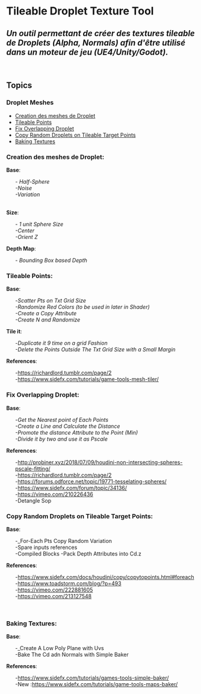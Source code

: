 # Tileable Droplet Texture Tool 
## _Un outil permettant de créer des textures tileable de Droplets (Alpha, Normals) afin d'être utilisé dans un moteur de jeu (UE4/Unity/Godot)._


<br>

## Topics

### Droplet Meshes
* [Creation des meshes de Droplet](#Creation-des-meshes-de-Droplet)
* [Tileable Points](#tileable-points)
* [Fix Overlapping Droplet](#fix-overlapping-droplet)
* [Copy Random Droplets on Tileable Target Points](#copy-random-droplets-on-tileable-target-points)
* [Baking Textures](#baking-textures)


### Creation des meshes de Droplet:

**Base**:\
    <ul>-
    _Half-Sphere\
    -Noise\
    -Variation_
    </ul>\
**Size**:\
    <ul>-
    _1 unit Sphere Size\
    -Center\
    -Orient Z_
    </ul>
**Depth Map**:\
    <ul>-
    _Bounding Box based Depth_\
    </ul>
### Tileable Points:
 
**Base**:\
    <ul>-_Scatter Pts on Txt Grid Size\
    -Randomize  Red Colors (to be used in later in Shader)\
    -Create a Copy Attribute\
    -Create N and Randomize_
    </ul>
**Tile it**:\
    <ul>-_Duplicate it 9 time on a grid Fashion\
    -Delete the Points Outside The Txt Grid Size with a Small Margin_\
    </ul>
**References**:\
    <ul>-https://richardlord.tumblr.com/page/2
    <br>
    -https://www.sidefx.com/tutorials/game-tools-mesh-tiler/
    </ul>

### Fix Overlapping Droplet:
 
**Base**:\
    <ul>-_Get the Nearest point of Each Points\
    -Create a Line and Calculate the Distance\
    -Promote the distance Attribute to the Point (Min)<br>
    -Divide it by two and use it as Pscale_
    </ul>
**References**:\
    <ul>-http://probiner.xyz/2018/07/09/houdini-non-intersecting-spheres-pscale-fitting/
    <br>
    -https://richardlord.tumblr.com/page/2
    <br>
    -https://forums.odforce.net/topic/19771-tesselating-spheres/
    <br>
    -https://www.sidefx.com/forum/topic/34136/
    <br>
    -https://vimeo.com/210226436
    <br>
    -Detangle Sop
    </ul>

### Copy Random Droplets on Tileable Target Points:
 
**Base**:\
    <ul>-_For-Each Pts Copy Random Variation\
    -Spare inputs references\
    -Compiled Blocks
    -Pack Depth Attributes into Cd.z
    </ul>
**References**:\
    <ul>-https://www.sidefx.com/docs/houdini/copy/copytopoints.html#foreach
    <br>
    -https://www.toadstorm.com/blog/?p=493
    <br>
    -https://vimeo.com/222881605
    <br>
    -https://vimeo.com/213127548
    </ul>
    <br>
### Baking Textures:
 
**Base**:\
    <ul>-_Create A Low Poly Plane with Uvs\
    -Bake The Cd adn Normals with Simple Baker\
    </ul>

**References**:\
    <ul>-https://www.sidefx.com/tutorials/games-tools-simple-baker/
    <br>
    -New :https://www.sidefx.com/tutorials/game-tools-maps-baker/
    </ul>
    <br>
